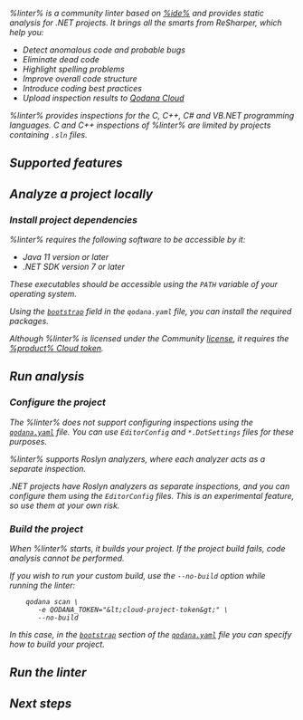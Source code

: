 [//]: # (title: Qodana Community for .NET)

<!-- What technologies does this linter support ?? -->

<var name="linter" value="Qodana Community for .NET"/>
<var name="ide" value="ReSharper"/>
<var name="docker-image" value="jetbrains/qodana-cdnet:2023.3-eap"/>
<var name="config-file" value="qodana-cdnet-docker-readme.xml"/>

%linter% is a community linter based on [%ide%](https://www.jetbrains.com/rider/) and provides static analysis for .NET projects.
It brings all the smarts from ReSharper, which help you:

* Detect anomalous code and probable bugs
* Eliminate dead code
* Highlight spelling problems
* Improve overall code structure
* Introduce coding best practices
* Upload inspection results to [Qodana Cloud](cloud-about.xml)

%linter% provides inspections for the C, C++, C# and VB.NET programming languages.
C and C++ inspections of %linter% are limited by projects containing `.sln` files. 

## Supported features

<include src="lib_qd.xml" include-id="linters-supported-features" use-filter="empty,cdnet"/>

## Analyze a project locally

### Install project dependencies

%linter% requires the following software to be accessible by it: 

* Java 11 version or later
* .NET SDK version 7 or later

These executables should be accessible using the `PATH` variable of your operating system. 

Using the [`bootstrap`](before-running-qodana.md) field in the `qodana.yaml` file, you can install the required packages. 

Although %linter% is licensed under the Community [license](pricing.md), it requires the 
[%product% Cloud token](cloud-onboarding.md). 

## Run analysis

<!-- This needs to be reviewed -->
<!-- Does this linter support default profiles?-->
<!-- The relative path to solutions needs to be explained in details -->

### Configure the project

<p><include src="lib_qd.xml" include-id="docker-dotnet-specific-solution-project" use-filter="empty"/></p>

<p>The %linter% does not support configuring inspections using the <a href="qodana-yaml.md"><code>qodana.yaml</code></a> file.
You can use <code>EditorConfig</code> and <code>*.DotSettings</code> files for these purposes.</p>

%linter% supports Roslyn analyzers, where each analyzer acts as a separate inspection. 

.NET projects have Roslyn analyzers as separate inspections, and you can configure them using the 
<code>EditorConfig</code> files. This is an experimental feature, so use them at your own risk.

### Build the project

When %linter% starts, it builds your project. If the project build fails, code analysis cannot be performed.

If you wish to run your custom build, use the `--no-build` option while running the linter: 

<!-- Where to place the --no-build option: qodana.yaml or CLI? -->
<!-- The no-build option needs to be added in the documentation -->

```shell
    qodana scan \
       -e QODANA_TOKEN="&lt;cloud-project-token&gt;" \
       --no-build
```

In this case, in the [`bootstrap`](before-running-qodana.md) section of the [`qodana.yaml`](qodana-yaml.md) file you can specify how to build 
your project.

## Run the linter

<p><include src="lib_qd.xml" include-id="qodana-cli-quickstart" use-filter="non-gs,other,empty,non-php"/></p>


## Next steps

<include src="lib_qd.xml" include-id="linter-next-steps-footer" use-filter="empty"/>
